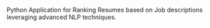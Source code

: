 Python Application for Ranking Resumes based on Job descriptions leveraging advanced NLP techniques.